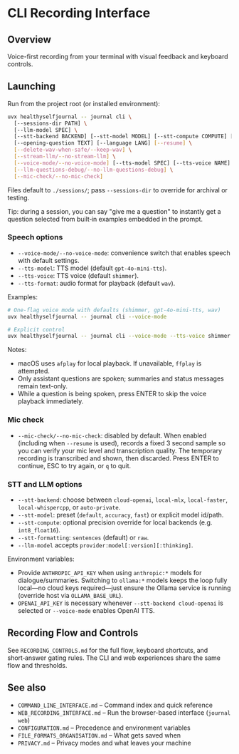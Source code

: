 # CLI Recording Interface

## Overview

Voice-first recording from your terminal with visual feedback and keyboard controls.

## Launching

Run from the project root (or installed environment):

```bash
uvx healthyselfjournal -- journal cli \
  [--sessions-dir PATH] \
  [--llm-model SPEC] \
  [--stt-backend BACKEND] [--stt-model MODEL] [--stt-compute COMPUTE] [--stt-formatting MODE] \
  [--opening-question TEXT] [--language LANG] [--resume] \
  [--delete-wav-when-safe/--keep-wav] \
  [--stream-llm/--no-stream-llm] \
  [--voice-mode/--no-voice-mode] [--tts-model SPEC] [--tts-voice NAME] [--tts-format FORMAT] \
  [--llm-questions-debug/--no-llm-questions-debug] \
  [--mic-check/--no-mic-check]
```

Files default to `./sessions/`; pass `--sessions-dir` to override for archival or testing.

Tip: during a session, you can say "give me a question" to instantly get a question selected from built‑in examples embedded in the prompt.

### Speech options

- `--voice-mode/--no-voice-mode`: convenience switch that enables speech with default settings.
- `--tts-model`: TTS model (default `gpt-4o-mini-tts`).
- `--tts-voice`: TTS voice (default `shimmer`).
- `--tts-format`: audio format for playback (default `wav`).

Examples:
```bash
# One-flag voice mode with defaults (shimmer, gpt-4o-mini-tts, wav)
uvx healthyselfjournal -- journal cli --voice-mode

# Explicit control
uvx healthyselfjournal -- journal cli --voice-mode --tts-voice shimmer --tts-model gpt-4o-mini-tts --tts-format wav
```

Notes:
- macOS uses `afplay` for local playback. If unavailable, `ffplay` is attempted.
- Only assistant questions are spoken; summaries and status messages remain text-only.
- While a question is being spoken, press ENTER to skip the voice playback immediately.

### Mic check

- `--mic-check/--no-mic-check`: disabled by default. When enabled (including when `--resume` is used), records a fixed 3 second sample so you can verify your mic level and transcription quality. The temporary recording is transcribed and shown, then discarded. Press ENTER to continue, ESC to try again, or `q` to quit.

### STT and LLM options

- `--stt-backend`: choose between `cloud-openai`, `local-mlx`, `local-faster`, `local-whispercpp`, or `auto-private`.
- `--stt-model`: preset (`default`, `accuracy`, `fast`) or explicit model id/path.
- `--stt-compute`: optional precision override for local backends (e.g. `int8_float16`).
- `--stt-formatting`: `sentences` (default) or `raw`.
- `--llm-model` accepts `provider:model[:version][:thinking]`.

Environment variables:

- Provide `ANTHROPIC_API_KEY` when using `anthropic:*` models for dialogue/summaries. Switching to `ollama:*` models keeps the loop fully local—no cloud keys required—just ensure the Ollama service is running (override host via `OLLAMA_BASE_URL`).
- `OPENAI_API_KEY` is necessary whenever `--stt-backend cloud-openai` is selected or `--voice-mode` enables OpenAI TTS.

## Recording Flow and Controls

See `RECORDING_CONTROLS.md` for the full flow, keyboard shortcuts, and short‑answer gating rules. The CLI and web experiences share the same flow and thresholds.

## See also

- `COMMAND_LINE_INTERFACE.md` – Command index and quick reference
- `WEB_RECORDING_INTERFACE.md` – Run the browser-based interface (`journal web`)
- `CONFIGURATION.md` – Precedence and environment variables
- `FILE_FORMATS_ORGANISATION.md` – What gets saved when
- `PRIVACY.md` – Privacy modes and what leaves your machine

